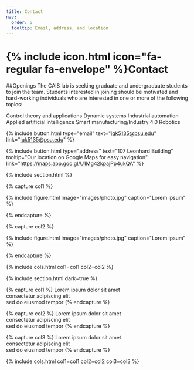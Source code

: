 ```yaml
---
title: Contact
nav:
  order: 5
  tooltip: Email, address, and location
---
```


# {% include icon.html icon="fa-regular fa-envelope" %}Contact

##Openings
The CAIS lab is seeking graduate and undergraduate students to join the team. Students interested in joining should be motivated and hard-working individuals who are interested in one or more of the following topics:

Control theory and applications
Dynamic systems
Industrial automation
Applied artificial intelligence
Smart manufacturing/Industry 4.0
Robotics


{%
  include button.html
  type="email"
  text="iqk5135@psu.edu"
  link="iqk5135@psu.edu"
%}

{%
  include button.html
  type="address"
  text="107 Leonhard Building"
  tooltip="Our location on Google Maps for easy navigation"
  link="https://maps.app.goo.gl/U1Mg42kpajPp4ukQA"
%}


<script type="text/javascript" id="mmvst_globe" src="//mapmyvisitors.com/globe.js?d=SFE1ob3BCP1q2sysWDn7lHXot7v9oYEbjjNNt1XMM1Y"></script>

{% include section.html %}

{% capture col1 %}

{%
  include figure.html
  image="images/photo.jpg"
  caption="Lorem ipsum"
%}

{% endcapture %}

{% capture col2 %}

{%
  include figure.html
  image="images/photo.jpg"
  caption="Lorem ipsum"
%}

{% endcapture %}

{% include cols.html col1=col1 col2=col2 %}

{% include section.html dark=true %}

{% capture col1 %}
Lorem ipsum dolor sit amet  
consectetur adipiscing elit  
sed do eiusmod tempor
{% endcapture %}

{% capture col2 %}
Lorem ipsum dolor sit amet  
consectetur adipiscing elit  
sed do eiusmod tempor
{% endcapture %}

{% capture col3 %}
Lorem ipsum dolor sit amet  
consectetur adipiscing elit  
sed do eiusmod tempor
{% endcapture %}

{% include cols.html col1=col1 col2=col2 col3=col3 %}
